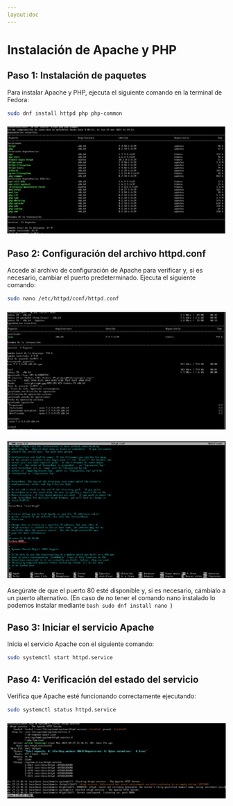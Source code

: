 ```yaml
---
layout:doc
---
```


# Instalación de Apache y PHP


## Paso 1: Instalación de paquetes
Para instalar Apache y PHP, ejecuta el siguiente comando en la terminal de Fedora:

```bash
sudo dnf install httpd php php-common
```

### ![comando1](../img/comando1.jpeg)

## Paso 2: Configuración del archivo httpd.conf
Accede al archivo de configuración de Apache para verificar y, si es necesario, cambiar el puerto predeterminado. Ejecuta el siguiente comando:

```bash
sudo nano /etc/httpd/conf/httpd.conf
```

### ![comando2](../img/comando2.jpeg)

### ![comando3](../img/comando3.jpeg)



Asegúrate de que el puerto 80 esté disponible y, si es necesario, cámbialo a un puerto alternativo.
(En caso de no tener el comando nano instalado lo podemos instalar mediante ```bash sudo dnf install nano ```)

## Paso 3: Iniciar el servicio Apache
Inicia el servicio Apache con el siguiente comando:

```bash
sudo systemctl start httpd.service
```

## Paso 4: Verificación del estado del servicio
Verifica que Apache esté funcionando correctamente ejecutando:

```bash
sudo systemctl status httpd.service
```
### ![comando3](../img/verificacion.jpeg)

